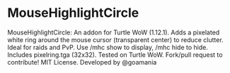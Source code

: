 # MouseHighlightCircle
MouseHighlightCircle: An addon for Turtle WoW (1.12.1). Adds a pixelated white ring around the mouse cursor (transparent center) to reduce clutter. Ideal for raids and PvP. Use /mhc show to display, /mhc hide to hide. Includes pixelring.tga (32x32). Tested on Turtle WoW. Fork/pull request to contribute! MIT License. Developed by @goamania
